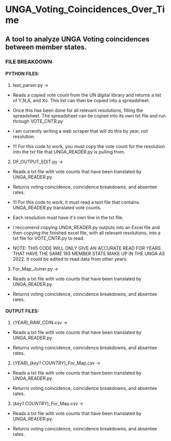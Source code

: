 # UNGA_Voting_Coincidences_Over_Time
## A tool to analyze UNGA Voting coincidences between member states.



### FILE BREAKDOWN

#### PYTHON FILES:
    
1. text_parser.py ->   
  * Reads a copied vote count from the UN digital library and returns a list of Y,N,A, and Xs. This list can then be copied into a spreadsheet.

  * Once this has been done for all relevant resolutions, filling the spreadsheet. The spreadsheet can be copied into its own txt file and run through VOTE_CNTR.py  

  * I am currently writing a web scraper that will do this by year, not resolution.  

  * !!! For this code to work, you must copy the vote count for the resolution into the txt file that UNGA_READER.py is pulling from.  
                    
   
2. DF_OUTPUT_EDIT.py  ->    
  * Reads a txt file with vote counts that have been translated by UNGA_READER.py.  
  
  * Returns voting coincidence, coincidence breakdowns, and absentee rates.  
   
  * !!! For this code to work, it must read a text file that contains UNGA_READER.py translated vote counts.  
   
  * Each resolution must have it's own line in the txt file.  
   
  * I reccomend copying UNGA_READER.py outputs into an Excel file and then copying the finished excel file, with all relevant resolutions, into a txt file for VOTE_CNTR.py to read.  
   
  * NOTE: THIS CODE WILL ONLY GIVE AN ACCURATE READ FOR YEARS THAT HAVE THE SAME 193 MEMBER STATE MAKE UP IN THE UNGA AS 2022. It could be edited to read data from other years.   


3. For_Map_Joiner.py ->    
  * Reads a txt file with vote counts that have been translated by UNGA_READER.py.  
  
  * Returns voting coincidence, coincidence breakdowns, and absentee rates.    
  

#### OUTPUT FILES:
  
1. (*YEAR*)_RAW_COIN.csv  ->    
  * Reads a txt file with vote counts that have been translated by UNGA_READER.py.  
  
  * Returns voting coincidence, coincidence breakdowns, and absentee rates.  
  
  
2. (*YEAR*)_(*key1 COUNTRY*)_For_Map.csv  ->    
  * Reads a txt file with vote counts that have been translated by UNGA_READER.py.  
  
  * Returns voting coincidence, coincidence breakdowns, and absentee rates.    
  
  
3. (*key1 COUNTRY*)_For_Map.csv  ->    
  * Reads a txt file with vote counts that have been translated by UNGA_READER.py.  
  
  * Returns voting coincidence, coincidence breakdowns, and absentee rates.              
            

